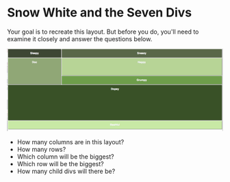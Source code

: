 # Snow White and the Seven Divs

Your goal is to recreate this layout. But before you do, you'll need to examine it closely and answer the questions below.

![Snow White Divs Mockup](https://raw.githubusercontent.com/upperlinecode/snow-white-and-the-seven-divs/master/img/snow-white-grid%20copy.png)

* How many columns are in this layout?
* How many rows?
* Which column will be the biggest?
* Which row will be the biggest?
* How many child divs will there be?

